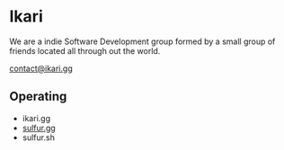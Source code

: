 # Ikari
We are a indie Software Development group formed by a small group of friends located all through out the world.

<contact@ikari.gg>

## Operating
- ikari.gg
- [sulfur.gg](https://sulfur.gg/)
- sulfur.sh
